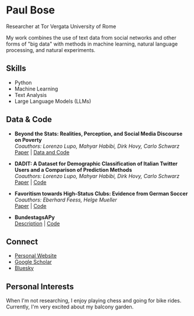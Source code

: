 # Paul Bose

Researcher at Tor Vergata University of Rome

My work combines the use of text data from social networks and other forms of "big data" with methods in machine learning, natural language processing, and natural experiments.

## Skills
- Python
- Machine Learning
- Text Analysis
- Large Language Models (LLMs)

## Data & Code
- **Beyond the Stats: Realities, Perception, and Social Media Discourse on Poverty**  
  *Coauthors: Lorenzo Lupo, Mahyar Habibi, Dirk Hovy, Carlo Schwarz*  
  [Paper](https://www.aeaweb.org/articles?id=10.1257/pandp.20241007) | [Data and Code](https://www.openicpsr.org/openicpsr/project/198706/version/V1/view)

- **DADIT: A Dataset for Demographic Classification of Italian Twitter Users and a Comparison of Prediction Methods**  
  *Coauthors: Lorenzo Lupo, Mahyar Habibi, Dirk Hovy, Carlo Schwarz*  
  [Paper](https://aclanthology.org/2024.lrec-main.386/) | [Code](https://github.com/lorelupo/twitter_user_classification)

- **Favoritism towards High-Status Clubs: Evidence from German Soccer**  
  *Coauthors: Eberhard Feess, Helge Mueller*  
  [Paper](https://academic.oup.com/jleo/article/38/2/422/6355995?login=false) | [Code](https://github.com/parobo/favoritism-jleo-replication)

- **BundestagsAPy**  
  [Description](https://www.paulbose.com/thisandthat/2023/bundestagsapy/) | [Code](https://github.com/parobo/BundestagsAPy)

## Connect
- [Personal Website](https://www.paulbose.com/)
- [Google Scholar](https://scholar.google.com/citations?user=2VbH880AAAAJ)
- [Bluesky](https://bsky.app/profile/pbose.bsky.social)

## Personal Interests
When I'm not researching, I enjoy playing chess and going for bike rides. Currently, I'm very excited about my balcony garden.
